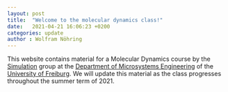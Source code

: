 ```yaml
---
layout: post
title:  "Welcome to the molecular dynamics class!"
date:   2021-04-21 16:06:23 +0200 
categories: update
author : Wolfram Nöhring
---
```


This website contains material for a Molecular Dynamics course by the [Simulation][simulation] group at the
[Department of Microsystems Engineering][imtek] of the [University of Freiburg][unifreiburg]. We will update
this material as the class progresses throughout the summer term of 2021.

[simulation]: https://www.imtek.de/laboratories/simulation/simulation
[imtek]: https://www.imtek.de/
[unifreiburg]: https://uni-freiburg.de/
